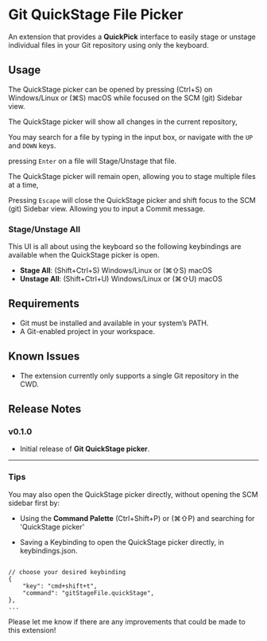 # Git QuickStage File Picker

An extension that provides a **QuickPick** interface to easily stage or unstage individual files in your Git repository using only the keyboard.

## Usage

The QuickStage picker can be opened by pressing (Ctrl+S) on Windows/Linux or (⌘S) macOS while focused on the SCM (git) Sidebar view.

The QuickStage picker will show all changes in the current repository,

You may search for a file by typing in the input box, or navigate with the `UP` and `DOWN` keys.

pressing `Enter` on a file will Stage/Unstage that file.

The QuickStage picker will remain open, allowing you to stage multiple files at a time,

Pressing `Escape` will close the QuickStage picker and shift focus to the SCM (git) Sidebar view. Allowing you to input a Commit message.

### Stage/Unstage All
This UI is all about using the keyboard so the following keybindings are available when the QuickStage picker is open.
- **Stage All**: (Shift+Ctrl+S) Windows/Linux or (⌘⇧S) macOS
- **Unstage All**: (Shift+Ctrl+U) Windows/Linux or (⌘⇧U) macOS

## Requirements

- Git must be installed and available in your system’s PATH.
- A Git-enabled project in your workspace.

## Known Issues

- The extension currently only supports a single Git repository in the CWD.

## Release Notes

### v0.1.0

- Initial release of **Git QuickStage picker**.


----

### Tips

You may also open the QuickStage picker directly, without opening the SCM sidebar first by:

- Using the **Command Palette** (Ctrl+Shift+P) or (⌘⇧P) and searching for 'QuickStage picker'

- Saving a Keybinding to open the QuickStage picker directly, in keybindings.json.

```

// choose your desired keybinding
{
    "key": "cmd+shift+t",
    "command": "gitStageFile.quickStage",
},
...

```



Please let me know if there are any improvements that could be made to this extension!
